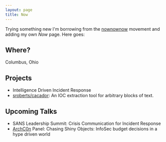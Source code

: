 ```yaml
---
layout: page
title: Now
---
```


Trying something new I'm borrowing from the [nownownow](http://nownownow.com/) movement and adding my own _Now_ page. Here goes:

## Where?

Columbus, Ohio

## Projects

- Intelligence Driven Incident Response
- [sroberts/cacador](https://github.com/sroberts/cacador): An IOC extraction tool for arbitrary blocks of text.

## Upcoming Talks

- SANS Leadership Summit: Crisis Communication for Incident Response
- [ArchC0n](http://www.archc0n.org/) Panel: Chasing Shiny Objects: InfoSec budget decisions in a hype driven world
